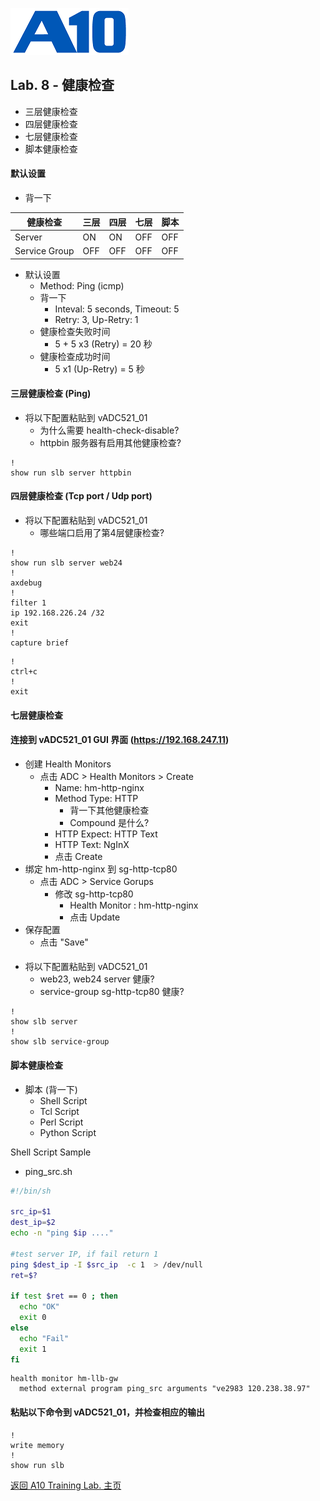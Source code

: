 ![](/Images/A10-NewLogos-Blue-NoReg-RGB-50.png)

## Lab. 8 - 健康检查
 - 三层健康检查
 - 四层健康检查
 - 七层健康检查
 - 脚本健康检查

#### 默认设置
+ 背一下

| 健康检查| 三层| 四层| 七层| 脚本|
| --- | --- | --- | --- | --- |
| Server | ON| ON| OFF| OFF|
| Service Group| OFF| OFF| OFF| OFF|

+ 默认设置
  + Method: Ping (icmp)
  + 背一下
    + Inteval: 5 seconds, Timeout: 5
    + Retry: 3, Up-Retry: 1
  + 健康检查失败时间
    + 5 + 5 x3 (Retry) = 20 秒
  + 健康检查成功时间
    + 5 x1 (Up-Retry) = 5 秒
    
#### 三层健康检查 (Ping)
+ 将以下配置粘贴到 vADC521_01
  + 为什么需要 health-check-disable?
  + httpbin 服务器有启用其他健康检查?
```
!
show run slb server httpbin

```


#### 四层健康检查 (Tcp port / Udp port)
+ 将以下配置粘贴到 vADC521_01
  + 哪些端口启用了第4层健康检查?
```
!
show run slb server web24
!
axdebug
!
filter 1
ip 192.168.226.24 /32
exit
!
capture brief

```

```
!
ctrl+c
!
exit

```


#### 七层健康检查
#### 连接到 vADC521_01 GUI 界面 (https://192.168.247.11)
+ 创建 Health Monitors
  + 点击 ADC > Health Monitors > Create
    + Name: hm-http-nginx
    + Method Type: HTTP
      + 背一下其他健康检查
      + Compound 是什么?
    + HTTP Expect: HTTP Text
    + HTTP Text: NgInX
    + 点击 Create
+ 绑定 hm-http-nginx 到 sg-http-tcp80
  + 点击 ADC > Service Gorups
    + 修改 sg-http-tcp80
      + Health Monitor : hm-http-nginx
      + 点击 Update
+ 保存配置
  + 点击 "Save"

####
+ 将以下配置粘贴到 vADC521_01
  + web23, web24 server 健康?
  + service-group sg-http-tcp80 健康? 
```
!
show slb server
!
show slb service-group

```


#### 脚本健康检查
+ 脚本 (背一下)
  + Shell Script
  + Tcl Script
  + Perl Script
  + Python Script

Shell Script Sample
+ ping_src.sh
```bash
#!/bin/sh

src_ip=$1
dest_ip=$2
echo -n "ping $ip ...."

#test server IP, if fail return 1
ping $dest_ip -I $src_ip  -c 1  > /dev/null
ret=$?

if test $ret == 0 ; then
  echo "OK"
  exit 0
else
  echo "Fail"
  exit 1
fi
```

```
health monitor hm-llb-gw
  method external program ping_src arguments "ve2983 120.238.38.97"
```

#### 粘贴以下命令到 vADC521_01，并检查相应的输出
```
!
write memory
!
show run slb

```

[返回 A10 Training Lab. 主页](https://github.com/borissiu/A10_Training_Lab)